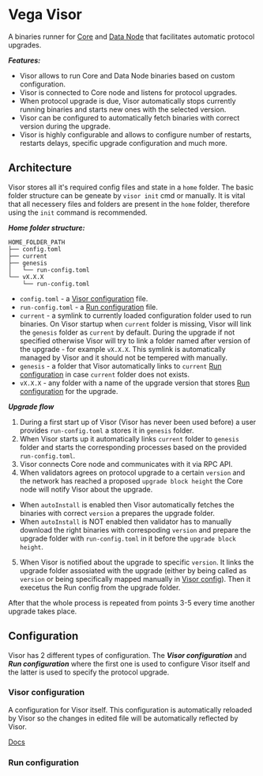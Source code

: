 # Vega Visor

A binaries runner for [Core](../core/README.md) and [Data Node](../datanode/README.md) that facilitates automatic protocol upgrades.

***Features:***
- Visor allows to run Core and Data Node binaries based on custom configuration.
- Visor is connected to Core node and listens for protocol upgrades.
- When protocol upgrade is due, Visor automatically stops currently running binaries and starts new ones with the selected version.
- Visor can be configured to automatically fetch binaries with correct version during the upgrade.
- Visor is highly configurable and allows to configure number of restarts, restarts delays, specific upgrade configuration and much more.

## Architecture

Visor stores all it's required config files and state in a `home` folder. The basic folder structure can be geneate by `visor init` cmd or manually. It is vital that all necessery files and folders are present in the `home` folder, therefore using the `init` command is recommended.

***Home folder structure:***
```
HOME_FOLDER_PATH
├── config.toml
├── current
├── genesis
│   └── run-config.toml
└── vX.X.X
    └── run-config.toml
```

- `config.toml` - a [Visor configuration](#visorconfiguration) file.
- `run-config.toml` - a [Run configuration](#runconfiguration) file.
- `current` - a symlink to currently loaded configuration folder used to run binaries. On Visor startup when `current` folder is missing, Visor will link the `genesis` folder as `current` by default. During the upgrade if not specified otherwise Visor will try to link a 
folder named after version of the upgrade - for example `vX.X.X`. This symlink is automatically managed by Visor and it should not be tempered with manually.
- `genesis` - a folder that Visor automatically links to `current` [Run configuration](#runconfiguration) in case `current` folder does not exists.
- `vX.X.X` - any folder with a name of the upgrade version that stores [Run configuration](#runconfiguration) for the upgrade.

***Upgrade flow***
1. During a first start up of Visor (Visor has never been used before) a user provides `run-config.toml` a stores it in `genesis` folder.
2. When Visor starts up it automatically links `current` folder to `genesis` folder and starts the corresponding processes based on the provided `run-config.toml`.
3. Visor connects Core node and communicates with it via RPC API.
4. When validators agrees on protocol upgrade to a certain `version` and the network has reached a proposed `upgrade block height` the Core node will notify Visor about the upgrade.
- When `autoInstall` is enabled then Visor automatically fetches the binaries with correct `version` a prepares the upgrade folder.
- When `autoInstall` is NOT enabled then validator has to manually download the right binaries with correspoding `version` and prepare the upgrade folder with `run-config.toml` in it before the `upgrade block height`.
5. When Visor is notified about the upgrade to specific `version`. It links the upgrade folder assosiated with the upgrade (either by being called as `version` or being specifically mapped manually in [Visor config](#TODOLINK)). Then it execetus the Run config from the upgrade folder.

After that the whole process is repeated from points 3-5 every time another upgrade takes place.

## Configuration

Visor has 2 different types of configuration. The ***Visor configuration*** and ***Run configuration*** where the first one is used to configure Visor itself and the latter is used to specify the protocol upgrade.

### Visor configuration

A configuration for Visor itself. This configuration is automatically reloaded by Visor so the changes in edited file will be automatically
reflected by Visor.

[Docs](visor-config.md)

### Run configuration